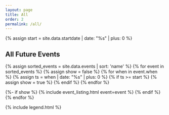 ```yaml
---
layout: page
title: All
order: 2
permalink: /all/
---
```


{% assign start = site.data.startdate | date: "%s" | plus: 0 %}

<h2>All Future Events</h2>
<div class="flex-order">
{% assign sorted_events = site.data.events | sort: 'name' %}
{% for event in sorted_events %}
{% assign show = false %}
{% for when in event.when %}
  {% assign ts = when | date: "%s" | plus: 0 %}
  {% if ts >= start %}
    {% assign show = true %}
  {% endif %}
{% endfor %}

{%- if show %}
  {% include event_listing.html event=event %}
{% endif %}
{% endfor %}
</div>

{% include legend.html %}

